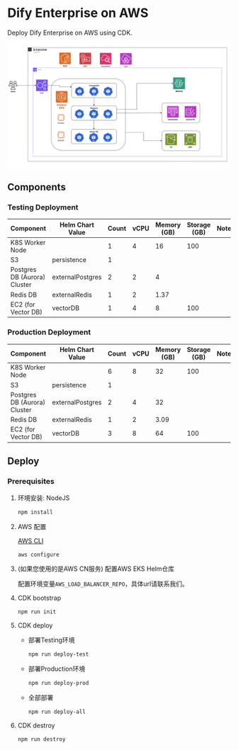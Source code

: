 # Dify Enterprise on AWS

Deploy Dify Enterprise on AWS using CDK.

![1719058485616](images/README/1719058485616.png)

## Components

### Testing Deployment

| **Component**                | **Helm Chart Value** | **Count** | **vCPU** | **Memory (GB)** | **Storage (GB)** | **Notes** |
| ---------------------------- | -------------------- | --------- | -------- | --------------- | ---------------- | --------- |
| K8S Worker Node              |                      | 1         | 4        | 16              | 100              |           |
| S3                           | persistence          | 1         |          |                 |                  |           |
| Postgres DB (Aurora) Cluster | externalPostgres     | 2         | 2        | 4               |                  |           |
| Redis DB                     | externalRedis        | 1         | 2        | 1.37            |                  |           |
| EC2 (for Vector DB)          | vectorDB             | 1         | 4        | 8               | 100              |           |

### Production Deployment

| **Component**                | **Helm Chart Value** | **Count** | **vCPU** | **Memory (GB)** | **Storage (GB)** | **Notes** |
| ---------------------------- | -------------------- | --------- | -------- | --------------- | ---------------- | --------- |
| K8S Worker Node              |                      | 6         | 8        | 32              | 100              |           |
| S3                           | persistence          | 1         |          |                 |                  |           |
| Postgres DB (Aurora) Cluster | externalPostgres     | 2         | 4        | 32              |                  |           |
| Redis DB                     | externalRedis        | 1         | 2        | 3.09            |                  |           |
| EC2 (for Vector DB)          | vectorDB             | 3         | 8        | 64              | 100              |           |

## Deploy

### Prerequisites

1. 环境安装: NodeJS

   ```bash
   npm install
   ```

2. AWS 配置

   [AWS CLI](https://docs.aws.amazon.com/cli/latest/userguide/getting-started-install.html)

   ```bash
   aws configure
   ```

3. (如果您使用的是AWS CN服务) 配置AWS EKS Helm仓库

    配置环境变量`AWS_LOAD_BALANCER_REPO`，具体url请联系我们。

4. CDK bootstrap

   ```bash
   npm run init
   ```

5. CDK deploy
   - 部署Testing环境

        ```bash
        npm run deploy-test
        ```

   - 部署Production环境

        ```bash
        npm run deploy-prod
        ```

   - 全部部署

        ```bash
        npm run deploy-all
        ```

6. CDK destroy

    ```bash
    npm run destroy
    ```
